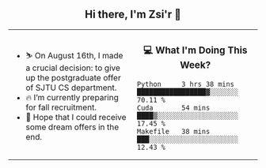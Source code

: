 <h2 align="center"> Hi there, I'm Zsi'r 👋 </h2>

<table>
    <tr>
        <td valign="center" width="50%">
            <ul>
                <li> ⛷️ On August 16th, I made a crucial decision: to give up the postgraduate offer of SJTU CS department.</li>
                <li> 🔥 I’m currently preparing for fall recruitment.</li>
                <li> 🙏 Hope that I could receive some dream offers in the end.</li>
            </ul>
        </td>
       <td valign="top" width="50%">

<h3 align="center"> 💻 What I'm Doing This Week? </h3>

<!--START_SECTION:waka-->
```text
Python     3 hrs 38 mins   █████████████████▓░░░░░░░   70.11 % 
Cuda       54 mins         ████▒░░░░░░░░░░░░░░░░░░░░   17.45 % 
Makefile   38 mins         ███░░░░░░░░░░░░░░░░░░░░░░   12.43 % 
```
<!--END_SECTION:waka-->
</td></tr>
</table>
